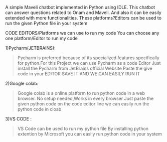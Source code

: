 A simple Maveli chatbot implemented in Python using IDLE. This chatbot can answer questions related to Onam and Maveli. And also it can be easily extended with more functionalities.
These platforms?Editors can be used to run the given Python file in your system 

CODE EDITORS/Platforms we can use to run my code 
You can choose any one platform/Editor to run my code 

1)Pycharm(JETBRAINS):
 >Pycharm is preferred because of its specialized  features specifically  for python.For this Project we can use Pycharm as a code Editor
 >Just install the Pycharm from JetBrains official Website 
>Paste the give code in your EDITOR 
>SAVE IT AND WE CAN EASILY RUN IT

2)Google colab:
  >Google colab is a online platform to run python code in a web browser.
  >No setup needed,Works in every browser
  >Just paste the given python code on the code editor line we can easily run the python code in cloab

3)VS CODE :
  >VS Code can be used to run my python file 
  >By installing python extention by Microsoft  you can easily run python  code in your system
